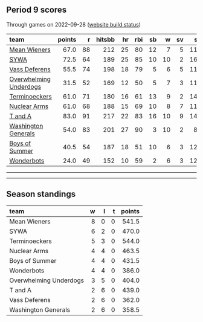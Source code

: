

## Period 9 scores

Through games on 2022-09-28 ([website build status](https://github.com/brian-bot/pl-site/actions))


|team                                              | points|  r| hitsbb| hr| rbi| sb|  w| sv|  so|   era|  whip|
|:-------------------------------------------------|------:|--:|------:|--:|---:|--:|--:|--:|---:|-----:|-----:|
|[Mean Wieners](./meanwieners)                     |   67.0| 88|    212| 25|  80| 12|  7|  5| 113| 3.406| 1.154|
|[SYWA](./sywa)                                    |   72.5| 64|    189| 25|  85| 10| 10|  2| 162| 3.176| 0.990|
|[Vass Deferens](./vassdeferens)                   |   55.5| 74|    198| 18|  79|  5|  6|  5| 117| 3.522| 1.043|
|[Overwhelming Underdogs](./overwhelmingunderdogs) |   31.5| 52|    169| 12|  50|  5|  7|  3| 113| 3.399| 1.269|
|[Terminoeckers](./terminoeckers)                  |   61.0| 71|    180| 16|  61| 13|  9|  2| 141| 2.411| 1.033|
|[Nuclear Arms](./nucleararms)                     |   61.0| 68|    188| 15|  69| 10|  8|  7| 115| 2.222| 1.035|
|[T and A](./tanda)                                |   83.0| 91|    217| 22|  83| 16| 10|  9| 143| 3.585| 1.098|
|[Washington Generals](./washingtongenerals)       |   54.0| 83|    201| 27|  90|  3| 10|  2|  88| 4.679| 1.267|
|[Boys of Summer](./boysofsummer)                  |   40.5| 54|    187| 18|  51| 10|  6|  3| 123| 4.447| 1.253|
|[Wonderbots](./wonderbots)                        |   24.0| 49|    152| 10|  59|  2|  6|  3| 120| 4.373| 1.342|

* * *
* * *

## Season standings


|team                   |  w|  l|  t| points|
|:----------------------|--:|--:|--:|------:|
|Mean Wieners           |  8|  0|  0|  541.5|
|SYWA                   |  6|  2|  0|  470.0|
|Terminoeckers          |  5|  3|  0|  544.0|
|Nuclear Arms           |  4|  4|  0|  463.5|
|Boys of Summer         |  4|  4|  0|  431.5|
|Wonderbots             |  4|  4|  0|  386.0|
|Overwhelming Underdogs |  3|  5|  0|  404.0|
|T and A                |  2|  6|  0|  439.0|
|Vass Deferens          |  2|  6|  0|  362.0|
|Washington Generals    |  2|  6|  0|  358.5|



